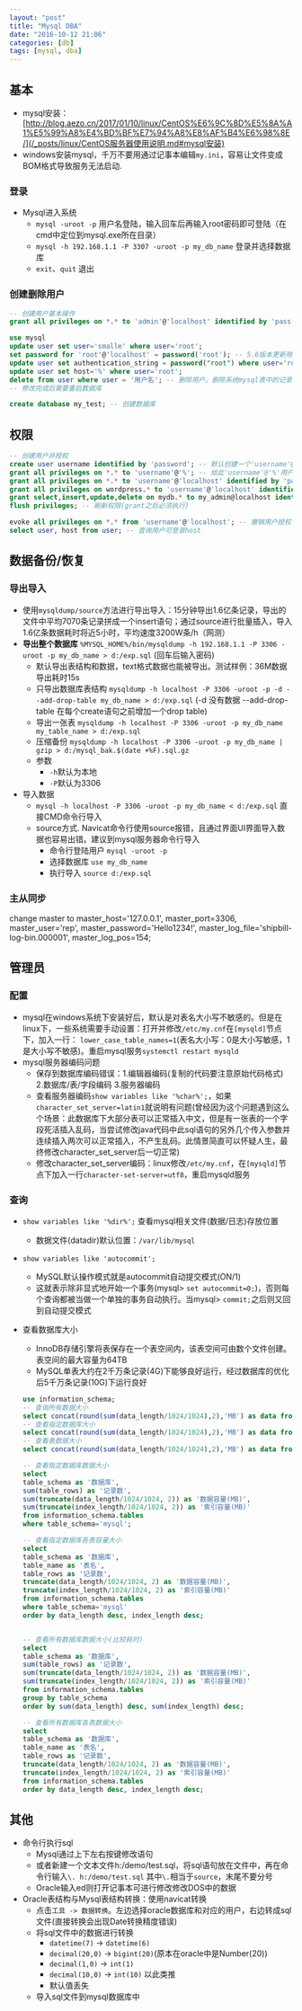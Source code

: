```yaml
---
layout: "post"
title: "Mysql DBA"
date: "2016-10-12 21:06"
categories: [db]
tags: [mysql, dba]
---
```


## 基本

- mysql安装：[http://blog.aezo.cn/2017/01/10/linux/CentOS%E6%9C%8D%E5%8A%A1%E5%99%A8%E4%BD%BF%E7%94%A8%E8%AF%B4%E6%98%8E/](/_posts/linux/CentOS服务器使用说明.md#mysql安装)
- windows安装mysql，千万不要用通过记事本编辑`my.ini`，容易让文件变成BOM格式导致服务无法启动.

### 登录

- Mysql进入系统
	- `mysql -uroot -p` 用户名登陆，输入回车后再输入root密码即可登陆（在cmd中定位到mysql.exe所在目录）
	- `mysql -h 192.168.1.1 -P 3307 -uroot -p my_db_name` 登录并选择数据库
	- `exit`、`quit` 退出

### 创建删除用户

```sql
-- 创建用户基本操作
grant all privileges on *.* to 'admin'@'localhost' identified by 'pass' with grant option; -- 创建了一个admin/pass只能本地连接的超级用户

use mysql
update user set user='smalle' where user='root';
set password for 'root'@'localhost' = password('root'); -- 5.6版本更新用户
update user set authentication_string = password("root") where user='root'; -- 5.7版本更新用户
update user set host='%' where user='root';
delete from user where user = '用户名'; -- 删除用户。删除系统mysql表中的记录
-- 修改完成后需要重启数据库

create database my_test; -- 创建数据库
```

## 权限

```sql
-- 创建用户并授权
create user username identified by 'password'; -- 默认创建一个'username'@'%'的用户
grant all privileges on *.* to 'username'@'%'; -- 给此'username'@'%'用户授权
grant all privileges on *.* to 'username'@'localhost' identified by 'password'; -- 对'username'@'localhost'操作(无此用户则创建，有则修改密码)，并授本地登录时所有权限（localhost/127.0.0.1则只能本地登录；'username'@'192.168.1.%'表示只能这个网段的机器可以访问；'username'@'%'则可以在任何机器上登录）
grant all privileges on wordpress.* to 'username'@'localhost' identified by 'password'; -- 授予wordpress数据库下所有权限（相当于Navicat上面管理用户：服务器权限Tab不勾选；权限Tab中数据填wordpress，权限类型都勾选）
grant select,insert,update,delete on mydb.* to my_admin@localhost identified by "aezocn" -- 创建一个用户my_admin/aezocn，让他只可以在localhost上登录，并对数据库mydb有查询、插入、修改、删除的权限
flush privileges; -- 刷新权限(grant之后必须执行)

evoke all privileges on *.* from 'username'@'localhost'; -- 撤销用户授权
select user, host from user; -- 查询用户可登录host
```

## 数据备份/恢复

### 导出导入

- 使用`mysqldump/source`方法进行导出导入：15分钟导出1.6亿条记录，导出的文件中平均7070条记录拼成一个insert语句；通过source进行批量插入，导入1.6亿条数据耗时将近5小时，平均速度3200W条/h（网测）
- **导出整个数据库** `%MYSQL_HOME%/bin/mysqldump -h 192.168.1.1 -P 3306 -uroot -p my_db_name > d:/exp.sql` (回车后输入密码)
	- 默认导出表结构和数据，text格式数据也能被导出。测试样例：36M数据导出耗时15s
	- 只导出数据库表结构 `mysqldump -h localhost -P 3306 -uroot -p -d --add-drop-table my_db_name > d:/exp.sql` (-d 没有数据 --add-drop-table 在每个create语句之前增加一个drop table)
	- 导出一张表 `mysqldump -h localhost -P 3306 -uroot -p my_db_name my_table_name > d:/exp.sql`
	- 压缩备份 `mysqldump -h localhost -P 3306 -uroot -p my_db_name | gzip > d:/mysql_bak.$(date +%F).sql.gz`
	- 参数
		- `-h`默认为本地
		- `-P`默认为3306
- 导入数据
	- `mysql -h localhost -P 3306 -uroot -p my_db_name < d:/exp.sql` 直接CMD命令行导入
	- source方式. Navicat命令行使用source报错，且通过界面UI界面导入数据也容易出错。建议到mysql服务器命令行导入
		- 命令行登陆用户 `mysql -uroot -p`
		- 选择数据库 `use my_db_name`
		- 执行导入 `source d:/exp.sql`

### 主从同步

change master to master_host='127.0.0.1', master_port=3306, master_user='rep', master_password='Hello1234!', master_log_file='shipbill-log-bin.000001', master_log_pos=154;



## 管理员

### 配置

- mysql在windows系统下安装好后，默认是对表名大小写不敏感的。但是在linux下，一些系统需要手动设置：打开并修改`/etc/my.cnf`在`[mysqld]`节点下，加入一行： 		`lower_case_table_names=1`(表名大小写：0是大小写敏感，1是大小写不敏感)。重启mysql服务`systemctl restart mysqld`
- mysql服务器编码问题
	- 保存到数据库编码错误：1.编辑器编码(复制的代码要注意原始代码格式) 2.数据库/表/字段编码 3.服务器编码
	- 查看服务器编码`show variables like '%char%';`，如果`character_set_server=latin1`就说明有问题(曾经因为这个问题遇到这么个场景：此数据库下大部分表可以正常插入中文，但是有一张表的一个字段死活插入乱码，当尝试修改java代码中此sql语句的另外几个传入参数并连续插入两次可以正常插入，不产生乱码。此情景简直可以怀疑人生，最终修改character_set_server后一切正常)
	- 修改character_set_server编码：linux修改`/etc/my.cnf`，在`[mysqld]`节点下加入一行`character-set-server=utf8`，重启mysqld服务

### 查询

- `show variables like '%dir%';` 查看mysql相关文件(数据/日志)存放位置
	- 数据文件(datadir)默认位置：`/var/lib/mysql`
- `show variables like 'autocommit';`
	- MySQL默认操作模式就是autocommit自动提交模式(ON/1)
	- 这就表示除非显式地开始一个事务(mysql> `set autocommit=0;`)，否则每个查询都被当做一个单独的事务自动执行。当mysql> `commit;`之后则又回到自动提交模式
- 查看数据库大小
	- InnoDB存储引擎将表保存在一个表空间内，该表空间可由数个文件创建。表空间的最大容量为64TB
	- MySQL单表大约在2千万条记录(4G)下能够良好运行，经过数据库的优化后5千万条记录(10G)下运行良好

	```sql
	use information_schema;
	-- 查询所有数据大小
	select concat(round(sum(data_length/1024/1024),2),'MB') as data from tables;
	-- 查看指定数据库大小
	select concat(round(sum(data_length/1024/1024),2),'MB') as data from tables where table_schema='my_db_name';
	-- 查看表数据大小
	select concat(round(sum(data_length/1024/1024),2),'MB') as data from tables where table_schema='my_db_name' and table_name='my_table_name';

	-- 查看指定数据库数据大小
	select 
	table_schema as '数据库',
	sum(table_rows) as '记录数',
	sum(truncate(data_length/1024/1024, 2)) as '数据容量(MB)',
	sum(truncate(index_length/1024/1024, 2)) as '索引容量(MB)'
	from information_schema.tables
	where table_schema='mysql';

	-- 查看指定数据库各表容量大小
	select 
	table_schema as '数据库',
	table_name as '表名',
	table_rows as '记录数',
	truncate(data_length/1024/1024, 2) as '数据容量(MB)',
	truncate(index_length/1024/1024, 2) as '索引容量(MB)'
	from information_schema.tables
	where table_schema='mysql'
	order by data_length desc, index_length desc;


	-- 查看所有数据库数据大小(比较耗时)
	select 
	table_schema as '数据库',
	sum(table_rows) as '记录数',
	sum(truncate(data_length/1024/1024, 2)) as '数据容量(MB)',
	sum(truncate(index_length/1024/1024, 2)) as '索引容量(MB)'
	from information_schema.tables
	group by table_schema
	order by sum(data_length) desc, sum(index_length) desc;

	-- 查看所有数据库各表数据大小
	select 
	table_schema as '数据库',
	table_name as '表名',
	table_rows as '记录数',
	truncate(data_length/1024/1024, 2) as '数据容量(MB)',
	truncate(index_length/1024/1024, 2) as '索引容量(MB)'
	from information_schema.tables
	order by data_length desc, index_length desc;
	```

## 其他

- 命令行执行sql
	- Mysql通过上下左右按键修改语句
	- 或者新建一个文本文件h:/demo/test.sql，将sql语句放在文件中，再在命令行输入`\. h:/demo/test.sql` 其中`\.`相当于`source`，末尾不要分号
	- Oracle输入ed则打开记事本可进行修改修改DOS中的数据
- Oracle表结构与Mysql表结构转换：使用navicat转换
	- 点击`工具 -> 数据转换`。左边选择oracle数据库和对应的用户，右边转成sql文件(直接转换会出现Date转换精度错误)
	- 将sql文件中的数据进行转换
		- `datetime(7)` -> `datetime(6)`
		- `decimal(20,0)` -> `bigint(20)`(原本在oracle中是Number(20))
		- `decimal(1,0)` -> `int(1)`
		- `decimal(10,0)` -> `int(10)` 以此类推
		- 默认值丢失
	- 导入sql文件到mysql数据库中


